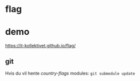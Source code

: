 flag
====

# demo

https://it-kollektivet.github.io/flag/


## git

Hvis du vil hente *country-flags* modules: `git submodule update`
